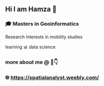 ## Hi I am Hamza 👋
### 🎓 Masters in Geoinformatics 

  Research interests in mobility studies
  
  learning 📊 data science

### more about me @ 🔗👇

### 🌐 https://spatialanalyst.weebly.com/
